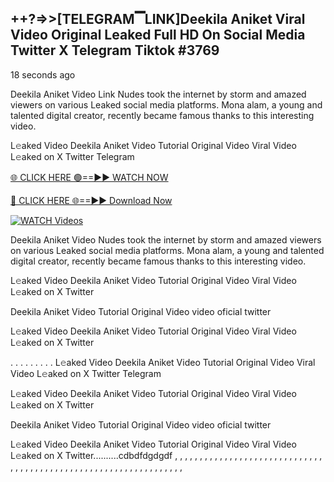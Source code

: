 ## ++?=>>[TELEGRAM▔LINK]Deekila Aniket Viral Video Original Leaked Full HD On Social Media Twitter X Telegram Tiktok #3769

18 seconds ago

Deekila Aniket Video Link Nudes took the internet by storm and amazed viewers on various Leaked social media platforms. Mona alam, a young and talented digital creator, recently became famous thanks to this interesting video.

L𝚎aked Video Deekila Aniket Video Tutorial Original Video Viral Video L𝚎aked on X Twitter Telegram

[🌐 CLICK HERE 🟢==►► WATCH NOW](https://dekho-ki-hoy-07-2k25.blogspot.com/2025/01/viral-on.html)

[🔴 CLICK HERE 🌐==►► Download Now](https://dekho-ki-hoy-07-2k25.blogspot.com/2025/01/viral-on.html)

[![WATCH Videos](https://i.imgur.com/dJHk4Zq.gif)](https://dekho-ki-hoy-07-2k25.blogspot.com/2025/01/viral-on.html)

Deekila Aniket Video Nudes took the internet by storm and amazed viewers on various Leaked social media platforms. Mona alam, a young and talented digital creator, recently became famous thanks to this interesting video.

L𝚎aked Video Deekila Aniket Video Tutorial Original Video Viral Video L𝚎aked on X Twitter

Deekila Aniket Video Tutorial Original Video video oficial twitter

L𝚎aked Video Deekila Aniket Video Tutorial Original Video Viral Video L𝚎aked on X Twitter

. . . . . . . . . L𝚎aked Video Deekila Aniket Video Tutorial Original Video Viral Video L𝚎aked on X Twitter Telegram

L𝚎aked Video Deekila Aniket Video Tutorial Original Video Viral Video L𝚎aked on X Twitter

Deekila Aniket Video Tutorial Original Video video oficial twitter

L𝚎aked Video Deekila Aniket Video Tutorial Original Video Viral Video L𝚎aked on X Twitter..........cdbdfdgdgdf
,
,
,
,
,
,
,
,
,
,
,
,
,
,
,
,
,
,
,
,
,
,
,
,
,
,
,
,
,
,
,
,
,
,
,
,
,
,
,
,
,
,
,
,
,
,
,
,
,
,
,
,
,
,
,
,
,
,
,
,
,
,
,
,
,